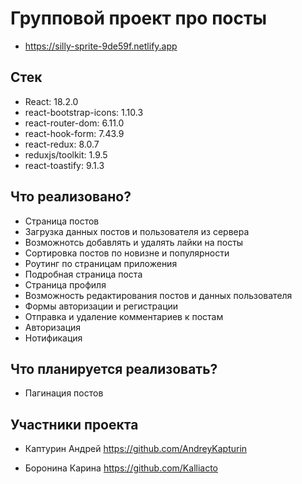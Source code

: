 # Групповой проект про посты
- https://silly-sprite-9de59f.netlify.app

## Стек

- React:  18.2.0
- react-bootstrap-icons: 1.10.3
- react-router-dom: 6.11.0
- react-hook-form: 7.43.9
- react-redux: 8.0.7
- reduxjs/toolkit: 1.9.5
- react-toastify: 9.1.3

## Что реализовано?

- Страница постов
- Загрузка данных постов и пользователя из сервера
- Возможнотсь добавлять и удалять лайки на посты
- Сортировка постов по новизне и популярности
- Роутинг по страницам приложения
- Подробная страница поста
- Страница профиля
- Возможность редактирования постов и данных пользователя
- Формы авторизации и регистрации
- Отправка и удаление комментариев к постам
- Авторизация
- Нотификация

## Что планируется реализовать?

- Пагинация постов

## Участники проекта

- Каптурин Андрей
https://github.com/AndreyKapturin

- Боронина Карина
https://github.com/Kalliacto
